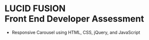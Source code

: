 # LUCID FUSION </br> Front End Developer Assessment
- Responsive Carousel using HTML, CSS, jQuery, and JavaScript
